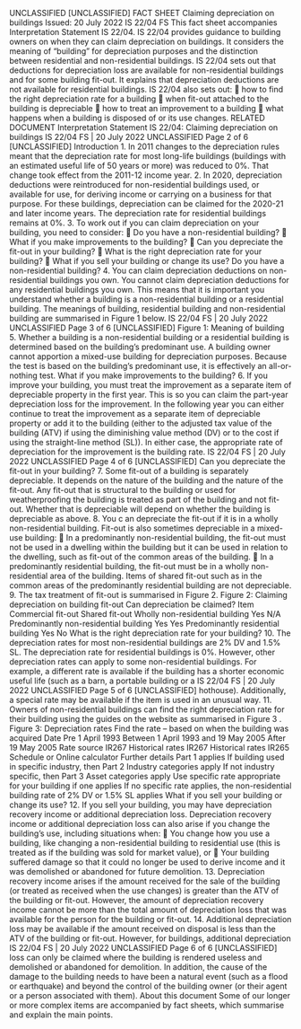 UNCLASSIFIED \[UNCLASSIFIED\] FACT SHEET Claiming depreciation on buildings Issued: 20 July 2022 IS 22/04 FS This fact sheet accompanies Interpretation Statement IS 22/04. IS 22/04 provides guidance to building owners on when they can claim depreciation on buildings. It considers the meaning of “building” for depreciation purposes and the distinction between residential and non-residential buildings. IS 22/04 sets out that deductions for depreciation loss are available for non-residential buildings and for some building fit-out. It explains that depreciation deductions are not available for residential buildings. IS 22/04 also sets out:  how to find the right depreciation rate for a building  when fit-out attached to the building is depreciable  how to treat an improvement to a building  what happens when a building is disposed of or its use changes. RELATED DOCUMENT Interpretation Statement IS 22/04: Claiming depreciation on buildings IS 22/04 FS | 20 July 2022 UNCLASSIFIED Page 2 of 6 \[UNCLASSIFIED\] Introduction 1. In 2011 changes to the depreciation rules meant that the depreciation rate for most long-life buildings (buildings with an estimated useful life of 50 years or more) was reduced to 0%. That change took effect from the 2011-12 income year. 2. In 2020, depreciation deductions were reintroduced for non-residential buildings used, or available for use, for deriving income or carrying on a business for that purpose. For these buildings, depreciation can be claimed for the 2020-21 and later income years. The depreciation rate for residential buildings remains at 0%. 3. To work out if you can claim depreciation on your building, you need to consider:  Do you have a non-residential building?  What if you make improvements to the building?  Can you depreciate the fit-out in your building?  What is the right depreciation rate for your building?  What if you sell your building or change its use? Do you have a non-residential building? 4. You can claim depreciation deductions on non-residential buildings you own. You cannot claim depreciation deductions for any residential buildings you own. This means that it is important you understand whether a building is a non-residential building or a residential building. The meanings of building, residential building and non-residential building are summarised in Figure 1 below. IS 22/04 FS | 20 July 2022 UNCLASSIFIED Page 3 of 6 \[UNCLASSIFIED\] Figure 1: Meaning of building 5. Whether a building is a non-residential building or a residential building is determined based on the building’s predominant use. A building owner cannot apportion a mixed-use building for depreciation purposes. Because the test is based on the building’s predominant use, it is effectively an all-or-nothing test. What if you make improvements to the building? 6. If you improve your building, you must treat the improvement as a separate item of depreciable property in the first year. This is so you can claim the part-year depreciation loss for the improvement. In the following year you can either continue to treat the improvement as a separate item of depreciable property or add it to the building (either to the adjusted tax value of the building (ATV) if using the diminishing value method (DV) or to the cost if using the straight-line method (SL)). In either case, the appropriate rate of depreciation for the improvement is the building rate. IS 22/04 FS | 20 July 2022 UNCLASSIFIED Page 4 of 6 \[UNCLASSIFIED\] Can you depreciate the fit-out in your building? 7. Some fit-out of a building is separately depreciable. It depends on the nature of the building and the nature of the fit-out. Any fit-out that is structural to the building or used for weatherproofing the building is treated as part of the building and not fit-out. Whether that is depreciable will depend on whether the building is depreciable as above. 8. You c an depreciate the fit-out if it is in a wholly non-residential building. Fit-out is also sometimes depreciable in a mixed-use building:  In a predominantly non-residential building, the fit-out must not be used in a dwelling within the building but it can be used in relation to the dwelling, such as fit-out of the common areas of the building.  In a predominantly residential building, the fit-out must be in a wholly non- residential area of the building. Items of shared fit-out such as in the common areas of the predominantly residential building are not depreciable. 9. The tax treatment of fit-out is summarised in Figure 2. Figure 2: Claiming depreciation on building fit-out Can depreciation be claimed? Item Commercial fit-out Shared fit-out Wholly non-residential building Yes N/A Predominantly non-residential building Yes Yes Predominantly residential building Yes No What is the right depreciation rate for your building? 10. The depreciation rates for most non-residential buildings are 2% DV and 1.5% SL. The depreciation rate for residential buildings is 0%. However, other depreciation rates can apply to some non-residential buildings. For example, a different rate is available if the building has a shorter economic useful life (such as a barn, a portable building or a IS 22/04 FS | 20 July 2022 UNCLASSIFIED Page 5 of 6 \[UNCLASSIFIED\] hothouse). Additionally, a special rate may be available if the item is used in an unusual way. 11. Owners of non-residential buildings can find the right depreciation rate for their building using the guides on the website as summarised in Figure 3 . Figure 3: Depreciation rates Find the rate – based on when the building was acquired Date Pre 1 April 1993 Between 1 April 1993 and 19 May 2005 After 19 May 2005 Rate source IR267 Historical rates IR267 Historical rates IR265 Schedule or Online calculator Further details Part 1 applies If building used in specific industry, then Part 2 Industry categories apply If not industry specific, then Part 3 Asset categories apply Use specific rate appropriate for your building if one applies If no specific rate applies, the non-residential building rate of 2% DV or 1.5% SL applies What if you sell your building or change its use? 12. If you sell your building, you may have depreciation recovery income or additional depreciation loss. Depreciation recovery income or additional depreciation loss can also arise if you change the building’s use, including situations when:  You change how you use a building, like changing a non-residential building to residential use (this is treated as if the building was sold for market value), or  Your building suffered damage so that it could no longer be used to derive income and it was demolished or abandoned for future demolition. 13. Depreciation recovery income arises if the amount received for the sale of the building (or treated as received when the use changes) is greater than the ATV of the building or fit-out. However, the amount of depreciation recovery income cannot be more than the total amount of depreciation loss that was available for the person for the building or fit-out. 14. Additional depreciation loss may be available if the amount received on disposal is less than the ATV of the building or fit-out. However, for buildings, additional depreciation IS 22/04 FS | 20 July 2022 UNCLASSIFIED Page 6 of 6 \[UNCLASSIFIED\] loss can only be claimed where the building is rendered useless and demolished or abandoned for demolition. In addition, the cause of the damage to the building needs to have been a natural event (such as a flood or earthquake) and beyond the control of the building owner (or their agent or a person associated with them). About this document Some of our longer or more complex items are accompanied by fact sheets, which summarise and explain the main points.